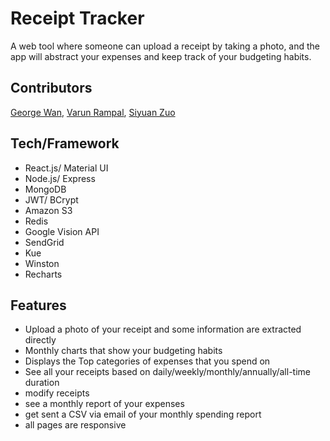 # Receipt Tracker

A web tool where someone can upload a receipt by taking a photo, and the app will abstract your expenses and keep track of your budgeting habits.

## Contributors

[George Wan](https://www.github.com/singonwan), [Varun Rampal](https://www.github.com/varunrampal), [Siyuan Zuo](https://www.github.com/legenddaniel)

## Tech/Framework

- React.js/ Material UI
- Node.js/ Express
- MongoDB
- JWT/ BCrypt
- Amazon S3
- Redis
- Google Vision API
- SendGrid
- Kue
- Winston
- Recharts

## Features

- Upload a photo of your receipt and some information are extracted directly
- Monthly charts that show your budgeting habits
- Displays the Top categories of expenses that you spend on
- See all your receipts based on daily/weekly/monthly/annually/all-time duration
- modify receipts
- see a monthly report of your expenses
- get sent a CSV via email of your monthly spending report
- all pages are responsive

